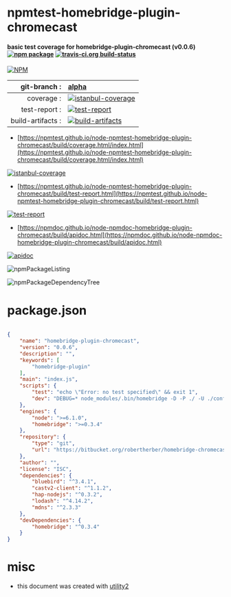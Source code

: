 # npmtest-homebridge-plugin-chromecast

#### basic test coverage for  homebridge-plugin-chromecast (v0.0.6)  [![npm package](https://img.shields.io/npm/v/npmtest-homebridge-plugin-chromecast.svg?style=flat-square)](https://www.npmjs.org/package/npmtest-homebridge-plugin-chromecast) [![travis-ci.org build-status](https://api.travis-ci.org/npmtest/node-npmtest-homebridge-plugin-chromecast.svg)](https://travis-ci.org/npmtest/node-npmtest-homebridge-plugin-chromecast)

####

[![NPM](https://nodei.co/npm/homebridge-plugin-chromecast.png?downloads=true&downloadRank=true&stars=true)](https://www.npmjs.com/package/homebridge-plugin-chromecast)

| git-branch : | [alpha](https://github.com/npmtest/node-npmtest-homebridge-plugin-chromecast/tree/alpha)|
|--:|:--|
| coverage : | [![istanbul-coverage](https://npmtest.github.io/node-npmtest-homebridge-plugin-chromecast/build/coverage.badge.svg)](https://npmtest.github.io/node-npmtest-homebridge-plugin-chromecast/build/coverage.html/index.html)|
| test-report : | [![test-report](https://npmtest.github.io/node-npmtest-homebridge-plugin-chromecast/build/test-report.badge.svg)](https://npmtest.github.io/node-npmtest-homebridge-plugin-chromecast/build/test-report.html)|
| build-artifacts : | [![build-artifacts](https://npmtest.github.io/node-npmtest-homebridge-plugin-chromecast/glyphicons_144_folder_open.png)](https://github.com/npmtest/node-npmtest-homebridge-plugin-chromecast/tree/gh-pages/build)|

- [https://npmtest.github.io/node-npmtest-homebridge-plugin-chromecast/build/coverage.html/index.html](https://npmtest.github.io/node-npmtest-homebridge-plugin-chromecast/build/coverage.html/index.html)

[![istanbul-coverage](https://npmtest.github.io/node-npmtest-homebridge-plugin-chromecast/build/screenCapture.buildCi.browser.%252Ftmp%252Fbuild%252Fcoverage.lib.html.png)](https://npmtest.github.io/node-npmtest-homebridge-plugin-chromecast/build/coverage.html/index.html)

- [https://npmtest.github.io/node-npmtest-homebridge-plugin-chromecast/build/test-report.html](https://npmtest.github.io/node-npmtest-homebridge-plugin-chromecast/build/test-report.html)

[![test-report](https://npmtest.github.io/node-npmtest-homebridge-plugin-chromecast/build/screenCapture.buildCi.browser.%252Ftmp%252Fbuild%252Ftest-report.html.png)](https://npmtest.github.io/node-npmtest-homebridge-plugin-chromecast/build/test-report.html)

- [https://npmdoc.github.io/node-npmdoc-homebridge-plugin-chromecast/build/apidoc.html](https://npmdoc.github.io/node-npmdoc-homebridge-plugin-chromecast/build/apidoc.html)

[![apidoc](https://npmdoc.github.io/node-npmdoc-homebridge-plugin-chromecast/build/screenCapture.buildCi.browser.%252Ftmp%252Fbuild%252Fapidoc.html.png)](https://npmdoc.github.io/node-npmdoc-homebridge-plugin-chromecast/build/apidoc.html)

![npmPackageListing](https://npmtest.github.io/node-npmtest-homebridge-plugin-chromecast/build/screenCapture.npmPackageListing.svg)

![npmPackageDependencyTree](https://npmtest.github.io/node-npmtest-homebridge-plugin-chromecast/build/screenCapture.npmPackageDependencyTree.svg)



# package.json

```json

{
    "name": "homebridge-plugin-chromecast",
    "version": "0.0.6",
    "description": "",
    "keywords": [
        "homebridge-plugin"
    ],
    "main": "index.js",
    "scripts": {
        "test": "echo \"Error: no test specified\" && exit 1",
        "dev": "DEBUG=* node_modules/.bin/homebridge -D -P ./ -U ./config"
    },
    "engines": {
        "node": ">=6.1.0",
        "homebridge": ">=0.3.4"
    },
    "repository": {
        "type": "git",
        "url": "https://bitbucket.org/robertherber/homebridge-chromecast"
    },
    "author": "",
    "license": "ISC",
    "dependencies": {
        "bluebird": "^3.4.1",
        "castv2-client": "^1.1.2",
        "hap-nodejs": "^0.3.2",
        "lodash": "^4.14.2",
        "mdns": "^2.3.3"
    },
    "devDependencies": {
        "homebridge": "^0.3.4"
    }
}
```



# misc
- this document was created with [utility2](https://github.com/kaizhu256/node-utility2)
